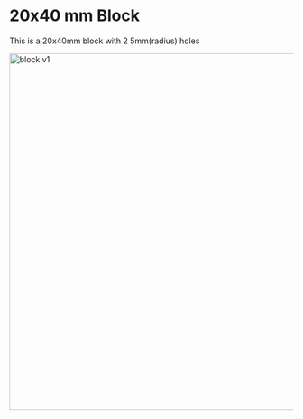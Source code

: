 # 20x40 mm Block

This is a 20x40mm block with 2 5mm(radius) holes

<img width="1920" height="632" alt="block v1" src="https://github.com/user-attachments/assets/f99e12cc-3c53-4d6f-8090-2fbd0be2e114" />
